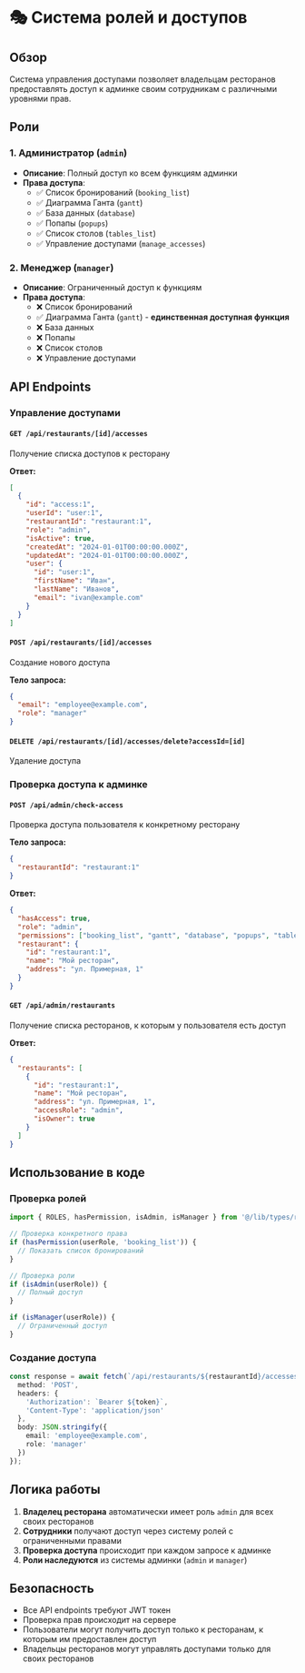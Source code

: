 # 🎭 Система ролей и доступов

## Обзор

Система управления доступами позволяет владельцам ресторанов предоставлять доступ к админке своим сотрудникам с различными уровнями прав.

## Роли

### 1. **Администратор** (`admin`)
- **Описание**: Полный доступ ко всем функциям админки
- **Права доступа**:
  - ✅ Список бронирований (`booking_list`)
  - ✅ Диаграмма Ганта (`gantt`)
  - ✅ База данных (`database`)
  - ✅ Попапы (`popups`)
  - ✅ Список столов (`tables_list`)
  - ✅ Управление доступами (`manage_accesses`)

### 2. **Менеджер** (`manager`)
- **Описание**: Ограниченный доступ к функциям
- **Права доступа**:
  - ❌ Список бронирований
  - ✅ Диаграмма Ганта (`gantt`) - **единственная доступная функция**
  - ❌ База данных
  - ❌ Попапы
  - ❌ Список столов
  - ❌ Управление доступами

## API Endpoints

### Управление доступами

#### `GET /api/restaurants/[id]/accesses`
Получение списка доступов к ресторану

**Ответ:**
```json
[
  {
    "id": "access:1",
    "userId": "user:1",
    "restaurantId": "restaurant:1",
    "role": "admin",
    "isActive": true,
    "createdAt": "2024-01-01T00:00:00.000Z",
    "updatedAt": "2024-01-01T00:00:00.000Z",
    "user": {
      "id": "user:1",
      "firstName": "Иван",
      "lastName": "Иванов",
      "email": "ivan@example.com"
    }
  }
]
```

#### `POST /api/restaurants/[id]/accesses`
Создание нового доступа

**Тело запроса:**
```json
{
  "email": "employee@example.com",
  "role": "manager"
}
```

#### `DELETE /api/restaurants/[id]/accesses/delete?accessId=[id]`
Удаление доступа

### Проверка доступа к админке

#### `POST /api/admin/check-access`
Проверка доступа пользователя к конкретному ресторану

**Тело запроса:**
```json
{
  "restaurantId": "restaurant:1"
}
```

**Ответ:**
```json
{
  "hasAccess": true,
  "role": "admin",
  "permissions": ["booking_list", "gantt", "database", "popups", "tables_list", "manage_accesses"],
  "restaurant": {
    "id": "restaurant:1",
    "name": "Мой ресторан",
    "address": "ул. Примерная, 1"
  }
}
```

#### `GET /api/admin/restaurants`
Получение списка ресторанов, к которым у пользователя есть доступ

**Ответ:**
```json
{
  "restaurants": [
    {
      "id": "restaurant:1",
      "name": "Мой ресторан",
      "address": "ул. Примерная, 1",
      "accessRole": "admin",
      "isOwner": true
    }
  ]
}
```

## Использование в коде

### Проверка ролей
```typescript
import { ROLES, hasPermission, isAdmin, isManager } from '@/lib/types/roles';

// Проверка конкретного права
if (hasPermission(userRole, 'booking_list')) {
  // Показать список бронирований
}

// Проверка роли
if (isAdmin(userRole)) {
  // Полный доступ
}

if (isManager(userRole)) {
  // Ограниченный доступ
}
```

### Создание доступа
```typescript
const response = await fetch(`/api/restaurants/${restaurantId}/accesses`, {
  method: 'POST',
  headers: {
    'Authorization': `Bearer ${token}`,
    'Content-Type': 'application/json'
  },
  body: JSON.stringify({
    email: 'employee@example.com',
    role: 'manager'
  })
});
```

## Логика работы

1. **Владелец ресторана** автоматически имеет роль `admin` для всех своих ресторанов
2. **Сотрудники** получают доступ через систему ролей с ограниченными правами
3. **Проверка доступа** происходит при каждом запросе к админке
4. **Роли наследуются** из системы админки (`admin` и `manager`)

## Безопасность

- Все API endpoints требуют JWT токен
- Проверка прав происходит на сервере
- Пользователи могут получить доступ только к ресторанам, к которым им предоставлен доступ
- Владельцы ресторанов могут управлять доступами только для своих ресторанов


